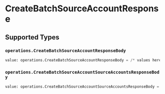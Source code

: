 # CreateBatchSourceAccountResponse


## Supported Types

### `operations.CreateBatchSourceAccountResponseBody`

```python
value: operations.CreateBatchSourceAccountResponseBody = /* values here */
```

### `operations.CreateBatchSourceAccountSourceAccountsResponseBody`

```python
value: operations.CreateBatchSourceAccountSourceAccountsResponseBody = /* values here */
```

